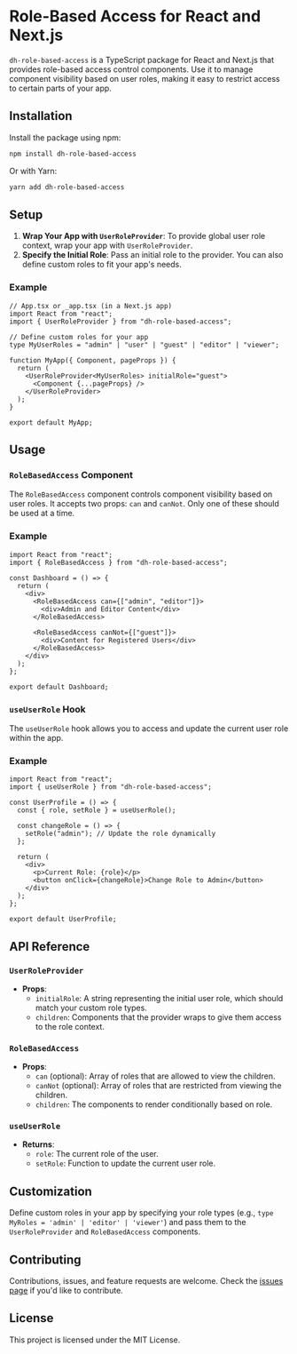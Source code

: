 # Role-Based Access for React and Next.js

`dh-role-based-access` is a TypeScript package for React and Next.js that provides role-based access control components. Use it to manage component visibility based on user roles, making it easy to restrict access to certain parts of your app.

## Installation

Install the package using npm:

```bash
npm install dh-role-based-access
```

Or with Yarn:

```bash
yarn add dh-role-based-access
```

## Setup

1. **Wrap Your App with `UserRoleProvider`**: To provide global user role context, wrap your app with `UserRoleProvider`.
2. **Specify the Initial Role**: Pass an initial role to the provider. You can also define custom roles to fit your app's needs.

### Example

```tsx
// App.tsx or _app.tsx (in a Next.js app)
import React from "react";
import { UserRoleProvider } from "dh-role-based-access";

// Define custom roles for your app
type MyUserRoles = "admin" | "user" | "guest" | "editor" | "viewer";

function MyApp({ Component, pageProps }) {
  return (
    <UserRoleProvider<MyUserRoles> initialRole="guest">
      <Component {...pageProps} />
    </UserRoleProvider>
  );
}

export default MyApp;
```

## Usage

### `RoleBasedAccess` Component

The `RoleBasedAccess` component controls component visibility based on user roles. It accepts two props: `can` and `canNot`. Only one of these should be used at a time.

### Example

```tsx
import React from "react";
import { RoleBasedAccess } from "dh-role-based-access";

const Dashboard = () => {
  return (
    <div>
      <RoleBasedAccess can={["admin", "editor"]}>
        <div>Admin and Editor Content</div>
      </RoleBasedAccess>

      <RoleBasedAccess canNot={["guest"]}>
        <div>Content for Registered Users</div>
      </RoleBasedAccess>
    </div>
  );
};

export default Dashboard;
```

### `useUserRole` Hook

The `useUserRole` hook allows you to access and update the current user role within the app.

### Example

```tsx
import React from "react";
import { useUserRole } from "dh-role-based-access";

const UserProfile = () => {
  const { role, setRole } = useUserRole();

  const changeRole = () => {
    setRole("admin"); // Update the role dynamically
  };

  return (
    <div>
      <p>Current Role: {role}</p>
      <button onClick={changeRole}>Change Role to Admin</button>
    </div>
  );
};

export default UserProfile;
```

## API Reference

### `UserRoleProvider`

- **Props**:
  - `initialRole`: A string representing the initial user role, which should match your custom role types.
  - `children`: Components that the provider wraps to give them access to the role context.

### `RoleBasedAccess`

- **Props**:
  - `can` (optional): Array of roles that are allowed to view the children.
  - `canNot` (optional): Array of roles that are restricted from viewing the children.
  - `children`: The components to render conditionally based on role.

### `useUserRole`

- **Returns**:
  - `role`: The current role of the user.
  - `setRole`: Function to update the current user role.

## Customization

Define custom roles in your app by specifying your role types (e.g., `type MyRoles = 'admin' | 'editor' | 'viewer'`) and pass them to the `UserRoleProvider` and `RoleBasedAccess` components.

## Contributing

Contributions, issues, and feature requests are welcome. Check the [issues page](https://github.com/delower-hasan/dh-role-based-access/issues) if you'd like to contribute.

## License

This project is licensed under the MIT License.
